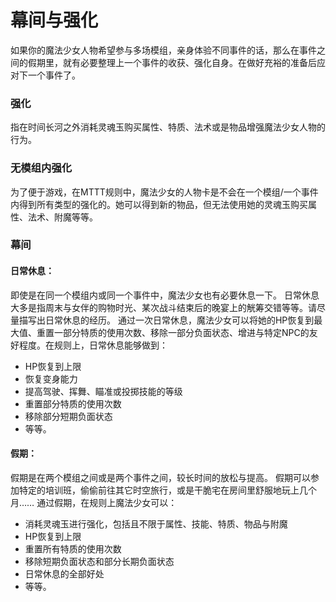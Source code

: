 # 幕间与强化

如果你的魔法少女人物希望参与多场模组，亲身体验不同事件的话，那么在事件之间的假期里，就有必要整理上一个事件的收获、强化自身。在做好充裕的准备后应对下一个事件了。


### 强化

指在时间长河之外消耗灵魂玉购买属性、特质、法术或是物品增强魔法少女人物的行为。


### 无模组内强化

为了便于游戏，在MTTT规则中，魔法少女的人物卡是不会在一个模组/一个事件内得到所有类型的强化的。她可以得到新的物品，但无法使用她的灵魂玉购买属性、法术、附魔等等。


### 幕间

#### 日常休息：

即使是在同一个模组内或同一个事件中，魔法少女也有必要休息一下。
日常休息大多是指周末与女伴的购物时光、某次战斗结束后的晚宴上的觥筹交错等等。请尽量描写出日常休息的经历。
通过一次日常休息，魔法少女可以将她的HP恢复到最大值、重置一部分特质的使用次数、移除一部分负面状态、增进与特定NPC的友好程度。在规则上，日常休息能够做到：
* HP恢复到上限
* 恢复变身能力
* 提高驾驶、挥舞、瞄准或投掷技能的等级
* 重置部分特质的使用次数
* 移除部分短期负面状态
* 等等。

#### 假期：

假期是在两个模组之间或是两个事件之间，较长时间的放松与提高。
假期可以参加特定的培训班，偷偷前往其它时空旅行，或是干脆宅在房间里舒服地玩上几个月……
通过假期，在规则上魔法少女可以：
* 消耗灵魂玉进行强化，包括且不限于属性、技能、特质、物品与附魔
* HP恢复到上限
* 重置所有特质的使用次数
* 移除短期负面状态和部分长期负面状态
* 日常休息的全部好处
* 等等。
